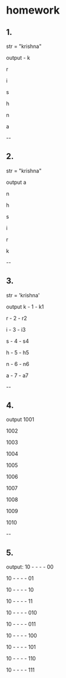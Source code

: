 # homework

## 1.
str = "krishna"

output - 
k

r

i

s

h

n

a

--

## 2. 
str = "krishna"


output
a

n

h

s

i

r

k


--
## 3.
str = 'krishna'

output
k - 1 - k1

r - 2 - r2

i - 3 - i3

s - 4 - s4

h - 5 - h5

n - 6 - n6

a - 7 - a7

--
## 4. 
output
1001
   
1002

1003

1004

1005

1006

1007

1008

1009

1010

--
## 5. 
output:
10 - - - - 00
   
10 - - - - 01

10 - - - - 10

10 - - - - 11

10 - - - - 010

10 - - - - 011

10 - - - - 100

10 - - - - 101

10 - - - - 110

10 - - - - 111

